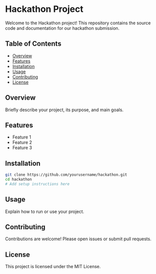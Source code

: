 # Hackathon Project

Welcome to the Hackathon project! This repository contains the source code and documentation for our hackathon submission.

## Table of Contents

- [Overview](#overview)
- [Features](#features)
- [Installation](#installation)
- [Usage](#usage)
- [Contributing](#contributing)
- [License](#license)

## Overview

Briefly describe your project, its purpose, and main goals.

## Features

- Feature 1
- Feature 2
- Feature 3

## Installation

```bash
git clone https://github.com/yourusername/hackathon.git
cd hackathon
# Add setup instructions here
```

## Usage

Explain how to run or use your project.

## Contributing

Contributions are welcome! Please open issues or submit pull requests.

## License

This project is licensed under the MIT License.